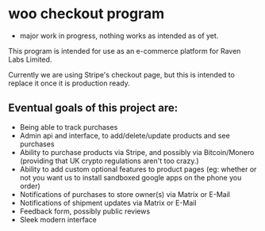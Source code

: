 # woo checkout program 
- major work in progress, nothing works as intended as of yet.


This program is intended for use as an e-commerce platform for Raven Labs Limited.

Currently we are using Stripe's checkout page, but this is intended to replace it once it is production ready.

## Eventual goals of this project are:
- Being able to track purchases
- Admin api and interface, to add/delete/update products and see purchases
- Ability to purchase products via Stripe, and possibly via Bitcoin/Monero (providing that UK crypto regulations aren't too crazy.)
- Ability to add custom optional features to product pages (eg: whether or not you want us to install sandboxed google apps on the phone you order)
- Notifications of purchases to store owner(s) via Matrix or E-Mail
- Notifications of shipment updates via Matrix or E-Mail
- Feedback form, possibly public reviews
- Sleek modern interface
